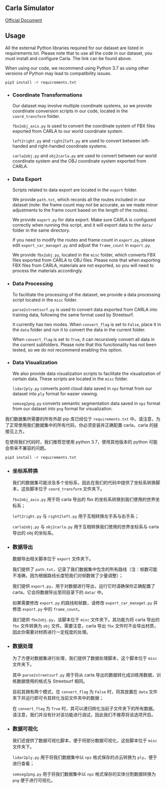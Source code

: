 ## Carla Simulator

[Official Document](http://carla.org/)

## Usage

All the external Python libraries required for our dataset are listed in requirements.txt. Please note that to use all the code in our dataset, you must install and configure Carla. The link can be found above.

When using our code, we recommend using Python 3.7 as using other versions of Python may lead to compatibility issues.

```
pip3 install -r requirements.txt
```

- ### Coordinate Transformations

  Our dataset may involve multiple coordinate systems, so we provide coordinate conversion scripts in our code, located in the `coord_transform` folder.

  `fbx2obj_axis.py` is used to convert the coordinate system of FBX files exported from CARLA to our world coordinate system.

  `left2right.py` and `right2left.py` are used to convert between left-handed and right-handed coordinate systems.

  `carla2obj.py` and `obj2carla.py` are used to convert between our world coordinate system and the OBJ coordinate system exported from CARLA.

- ### Data Export

  Scripts related to data export are located in the `export` folder.

  We provide `path.txt`, which records all the routes included in our dataset (note: the frame count may not be accurate, as we made minor adjustments to the frame count based on the length of the routes).

  We provide `export.py` for data export. Make sure CARLA is configured correctly when running this script, and it will export data to the `data/` folder in the same directory.

  If you need to modify the routes and frame count in `export.py`, please edit `export_car_managet.py` and adjust the `frame_count` in `export.py`.

  We provide `fbx2obj.py`, located in the `misc` folder, which converts FBX files exported from CARLA to OBJ files. Please note that when exporting FBX files from CARLA, materials are not exported, so you will need to process the materials accordingly.

- ### Data Processing

  To facilitate the processing of the dataset, we provide a data processing script located in the `misc` folder.

  `parse2streetsurf.py` is used to convert data exported from CARLA into training data, following the same format used by Streetsurf.

  It currently has two modes. When `convert_flag` is set to `False`, place it in the `data` folder and run it to convert the data in the current folder.

  When `convert_flag` is set to `True`, it can recursively convert all data in the current subfolders. Please note that this functionality has not been tested, so we do not recommend enabling this option.

- ### Data Visualization

  We also provide data visualization scripts to facilitate the visualization of certain data. These scripts are located in the `misc` folder.

  `lidar2ply.py` converts point cloud data saved in `npz` format from our dataset into `ply` format for easier viewing.

  `semseg2png.py` converts semantic segmentation data saved in `npz` format from our dataset into `png` format for visualization.

我们数据集所需要的所有外部 pip 库已经位于 `requirements.txt` 中。请注意，为了正常使用我们数据集中的所有代码，你必须安装并正确配置 carla，carla 的链接见上方。

在使用我们代码时，我们推荐您使用 python 3.7，使用其他版本的 python 可能会带来不兼容的问题。

```
pip3 install -r requirements.txt
```

- ### 坐标系转换

  我们的数据集可能涉及多个坐标系，因此在我们的代码中提供了坐标系转换脚本，这些脚本位于 `coord_transform` 文件夹下。

  `fbx2obj_axis.py` 用于将 carla 导出的 fbx 的坐标系转换到我们使用的世界坐标系；

  `left2right.py` 与 `right2left.py` 用于互相转换左手系与右手系；

  `carla2obj.py` 与 `obj2carla.py` 用于互相转换我们使用的世界坐标系与 carla 导出的 obj 的坐标系。

- ### 数据导出

  数据导出相关脚本位于 `export` 文件夹下。

  我们提供了 `path.txt`，记录了我们数据集中包含的所有路线（注：帧数可能不准确，因为根据路线长度短我们对帧数做了少量调整）；

  我们提供 `export.py`，用于对数据进行导出，运行它时请确保你正确配置了 carla，它会将数据导出至同目录下的 `data/` 中。

  如果需要修改 `export.py` 的路线和帧数，请修改 `export_car_managet.py` 并修改 `export.py` 中的 `frame_count`。

  我们提供 `fbx2obj.py`，该脚本位于 `misc` 文件夹下。其功能为将 carla 导出的 `fbx` 文件转换为 `obj` 文件。需要注意，carla 导出 `fbx` 文件时不会导出材质，因此你需要对材质进行一定程度的处理。

- ### 数据处理

  为了方便对数据集进行处理，我们提供了数据处理脚本，这个脚本位于 `misc` 文件夹下。

  其中 `parse2streetsurf.py` 用于将从 carla 导出的数据转化成训练用数据，训练数据使用的格式与 Streetsurf 相同。

  目前其拥有两个模式，在 `convert_flag` 为 `False` 时，将其放置在 `data` 文件夹下并运行即可令其转化当前文件夹中的数据；

  在 `convert_flag` 为 `True` 时，其可以递归转化当前子文件夹下的所有数据。请注意，我们并没有针对该功能进行调试，因此我们不推荐将该选项开启。

- ### 数据可视化

  我们还提供了数据可视化脚本，便于将部分数据可视化，这些脚本位于 `misc` 文件夹下。

  `lidar2ply.py` 用于将我们数据集中以 `npz` 格式保存的点云转换为 `ply`，便于进行查看；

  `semseg2png.py` 用于将我们数据集中以 `npz` 格式保存的实体分割数据转换为 `png` 便于进行可视化。